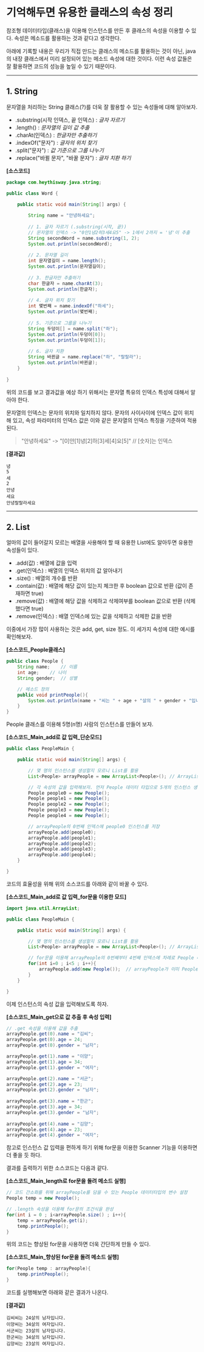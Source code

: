 # 기억해두면 유용한 클래스의 속성 정리
참조형 데이터타입(클래스)을 이용해 인스턴스를 만든 후 클래스의 속성을 이용할 수 있다. 속성은 메소드를 활용하는 것과 같다고 생각한다. 

아래에 기록할 내용은 우리가 직접 만드는 클래스의 메소드를 활용하는 것이 아닌, java의 내장 클래스에서 미리 설정되어 있는 메소드 속성에 대한 것이다. 이런 속성 값들은 잘 활용하면 코드의 성능을 높일 수 있기 때문이다.

* * * 

## 1. String
문자열을 처리하는 String 클래스(?)를 더욱 잘 활용할 수 있는 속성들에 대해 알아보자.
- .substring(시작 인덱스, 끝 인덱스) : *글자 자르기*
- .length() : *문자열의 길이 값 추출*
- .charAt(인덱스) : *한글자만 추출하기*
- .indexOf("문자") : *글자의 위치 찾기*
- .split("문자") : *값 기준으로 그룹 나누기*
- .replace("바뀔 문자", "바꿀 문자") : *글자 치환 하기*

**[소스코드]**
```java
package com.heythisway.java.string;

public class Word {

	public static void main(String[] args) {
		
		String name = "안녕하세요";
		
		// 1. 글자 자르기 (.substring(시작, 끝))
		// 문자열의 인덱스 -> "0안1녕2하3세4요5" -> 1에서 2까지 = '녕'이 추출
		String secondWord = name.substring(1, 2); 	
		System.out.println(secondWord);
		
		// 2. 문자열 길이
		int 문자열길이 = name.length();
		System.out.println(문자열길이);
		
		// 3. 한글자만 추출하기
		char 한글자 = name.charAt(3);
		System.out.println(한글자);
		
		// 4. 글자 위치 찾기
		int 몇번째 = name.indexOf("하세");
		System.out.println(몇번째);
		
		// 5. 기준으로 그룹을 나누기
		String 두덩이[] = name.split("하");
		System.out.println(두덩이[0]);
		System.out.println(두덩이[1]);
		
		// 6. 글자 치환
		String 바뀐글 = name.replace("하", "랄랄라");
		System.out.println(바뀐글);
	}
	
}
```
위의 코드를 보고 결과값을 예상 하기 위해서는 문자열 특유의 인덱스 특성에 대해서 알아야 한다.

문자열의 인덱스는 문자의 위치와 일치하지 않다. 문자의 사이사이에 인덱스 값이 위치해 있고, 속성 파라미터의 인덱스 값은 이와 같은 문자열의 인덱스 특징을 기준하여 적용된다.
> "안녕하세요" -> "[0]안[1]녕[2]하[3]세[4]요[5]"  // [숫자]는 인덱스

**[결과값]**
```
녕
5
세
2
안녕
세요
안녕랄랄라세요
```

* * *

## 2. List
얼마의 값이 들어갈지 모르는 배열을 사용해야 할 때 유용한 List에도 알아두면 유용한 속성들이 있다.
- .add(값) : 배열에 값을 입력
- .get(인덱스) : 배열의 인덱스 위치의 값 알아내기
- .size() : 배열의 개수를 반환
- .contain(값) : 배열에 해당 값이 있는지 체크한 후 boolean 값으로 반환 (값이 존재하면 true)
- .remove(값) : 배열에 해당 값을 삭제하고 삭제여부를 boolean 값으로 반환 (삭제 했다면 true)
- .remove(인덱스) : 배열 인덱스에 있는 값을 삭제하고 삭제한 값을 반환

이중에서 가장 많이 사용하는 것은 add, get, size 정도. 이 세가지 속성에 대한 예시를 확인해보자.



**[소스코드_People클래스]**
```java
public class People {
	String name;	// 이름
	int age;	// 나이 
	String gender;	// 성별 

	// 메소드 정의
	public void printPeople(){
		System.out.println(name + "씨는 " + age + "살의 " + gender + "입니다.");
	}
}
```

People 클래스를 이용해 5명(n명) 사람의 인스턴스를 만들어 보자.



**[소스코드_Main_add로 값 입력_단순모드]**
```java
public class PeopleMain {

	public static void main(String[] args) {

		// 몇 명의 인스턴스를 생성할지 모르니 List를 활용
		List<People> arrayPeople = new ArrayList<People>();	// ArrayList의 다형성, People 오브젝트만 값으로 가질 수 있도록 제네릭 설정

		// 각 속성의 값을 입력해보자. 먼저 People 데이터 타입으로 5개의 인스턴스 생성
		People people0 = new People();
		People people1 = new People();
		People people2 = new People();
		People people3 = new People();
		People people4 = new People();

		// arrayPeople의 0번째 인덱스에 people0 인스턴스를 저장
		arrayPeople.add(people0);	
		arrayPeople.add(people1);
		arrayPeople.add(people2);
		arrayPeople.add(people3);
		arrayPeople.add(people4);
	}

}

```

코드의 효율성을 위해 위의 소스코드를 아래와 같이 바꿀 수 있다.



**[소스코드_Main_add로 값 입력_for문을 이용한 모드]**
```java
import java.util.ArrayList;

public class PeopleMain {

	public static void main(String[] args) {

		// 몇 명의 인스턴스를 생성할지 모르니 List를 활용
		List<People> arrayPeople = new ArrayList<People>();	// ArrayList의 다형성, People 오브젝트만 값으로 가질 수 있도록 제네릭 설정

		// for문을 이용해 arrayPeople의 0번째부터 4번째 인덱스에 차례로 People 데이터타입 인스턴스를 생성하면서 바로 저장
		for(int i=0 ; i<5 ; i++){
			arrayPeople.add(new People());	// arrayPeople가 이미 People 데이터타입으로 만들어졌으므로 바로 인스턴스 생성이 가능
		}
	}

}

```
이제 인스턴스의 속성 값을 입력해보도록 하자.



**[소스코드_Main_get으로 값 추출 후 속성 입력]**
```java
// .get 속성을 이용해 값을 추출
arrayPeople.get(0).name = "김씨";
arrayPeople.get(0).age = 24;
arrayPeople.get(0).gender = "남자";

arrayPeople.get(1).name = "이양";
arrayPeople.get(1).age = 34;
arrayPeople.get(1).gender = "여자";

arrayPeople.get(2).name = "서군";
arrayPeople.get(2).age = 23;
arrayPeople.get(2).gender = "남자";
			
arrayPeople.get(3).name = "한군";
arrayPeople.get(3).age = 34;
arrayPeople.get(3).gender = "남자";
			
arrayPeople.get(4).name = "김양";
arrayPeople.get(4).age = 23;
arrayPeople.get(4).gender = "여자";
```
참고로 인스턴스 값 입력을 편하게 하기 위해 for문을 이용한 Scanner 기능을 이용하면 더 좋을 듯 하다.

결과를 출력하기 위한 소스코드는 다음과 같다.




**[소스코드_Main_length로 for문을 돌려 메소드 실행]**
```java
// 코드 간소화를 위해 arrayPeople를 담을 수 있는 People 데이터타입의 변수 설정
People temp = new People();

// .length 속성을 이용해 for문의 조건식을 완성
for(int i = 0 ; i<arrayPeople.size() ; i++){
	temp = arrayPeople.get(i);
	temp.printPeople();
}
```

위의 코드는 향상된 for문을 사용하면 더욱 간단하게 만들 수 있다.

**[소스코드_Main_향상된 for문을 돌려 메소드 실행]**
```java
for(People temp : arrayPeople){
	temp.printPeople();
}
```


코드를 실행해보면 아래와 같은 결과가 나온다.




**[결과값]**
```
김씨씨는 24살의 남자입니다.
이양씨는 34살의 여자입니다.
서군씨는 23살의 남자입니다.
한군씨는 34살의 남자입니다.
김양씨는 23살의 여자입니다.
```














